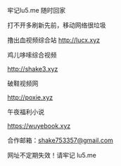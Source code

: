 牢记lu5.me 随时回家

打不开多刷新先前，移动网络很垃圾


撸出血视频综合站
http://lucx.xyz


鸡儿哆嗦综合视频

http://shake3.xyz




破鞋视频网

http://poxie.xyz



午夜福利小说

https://wuyebook.xyz



合作邮箱：shake753357@gmail.com

网址不定期失效！请牢记 lu5.me
